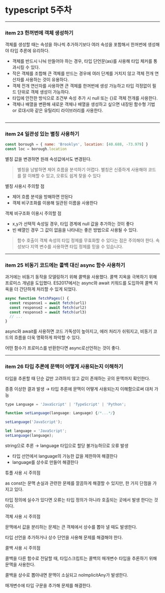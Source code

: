 # typescript 5주차

---

### item 23 한꺼번에 객체 생성하기

객체를 생성할 때는 속성을 하나씩 추가하기보다 여러 속성을 포함해서 한꺼번에 생성해야 타입 추론에 유리하다.

- 객체를 반드시 나눠 만들어야 하는 경우, 타입 단언문(as)를 사용해 타입 체커를 통과시킬 수 있다.
- 작은 객체를 조합해 큰 객체를 만드는 경우에 여러 단계를 거치지 않고 객체 전개 연산자를 사용하는 것이 유용하다.
- 객체 전개 연산자를 사용하면 큰 객체를 한꺼번에 생성 가능하고 타입 걱정없이 필드 단위로 객체 생성이 가능하다.
- 타입에 안전한 방식으로 조건부 속성 추가 시 null 또는 {}로 객체 전개를 사용한다.
- 객체나 배열을 변환해 새로운 객체나 배열을 생성하고 싶으면 내장된 함수형 기법 or 로대시와 같은 유틸리티 라이브러리를 사용한다.

## 

---

### item 24 일관성 있는 별칭 사용하기

```jsx
const borough = { name: 'Brooklyn', location: [40.688, -73.979] }
const loc = borough.location
```

별칭 값을 변경하면 원래 속성값에서도 변경된다. 

> 별칭을 남발하면 제어 흐름을 분석하기 어렵다. 별칭은 신중하게 사용해야 코드를 잘 이해할 수 있고, 오류도 쉽게 찾을 수 있다
> 

별칭 사용시 주의할 점

- 제어 흐름 분석을 방해하면 안된다
- 객체 비구조화를 이용해 일관된 이름을 사용한다

객체 비구조화 이용시 주의할 점

- x,y가 선택적 속성일 경우, 타입 경계에 null 값을 추가하는 것이 좋다
- 빈 배열인 경우 그 값이 없음을 나타내는 좋은 방법으로 사용될 수 있다.

> 함수 호출이 객체 속성의 타입 정제를 무효화할 수 있다는 점은 주의해야 한다. 속성보다 지역 변수를 사용하면 타입 정제를 믿을 수 있습니다.
> 

---

### item 25 비동기 코드에는 콜백 대신 async 함수 사용하기

과거에는 비동기 동작을 모델링하기 위해 콜백을 사용했다. 콜백 지옥을 극복하기 위해 프로미스 개념을 도입했다. ES2017에서는 async와 await 키워드를 도입하여 콜백 지옥을 더 간단하게 처리할 수 있게 되었다. 

```jsx
async function fetchPages() {
  const response1 = await fetch(url1)
  const response2 = await fetch(url2)
  const response3 = await fetch(url3)
  // ...
}
```

async와 await를 사용하면 코드 가독성이 높아지고, 에러 처리가 쉬워지고, 비동기 코드의 흐름을 더욱 명확하게 파악할 수 있다. 

어떤 함수가 프로미스를 반환한다면 async로선언하는 것이 좋다.

---

### item 26 타입 추론에 문맥이 어떻게 사용되는지 이해하기

타입을 추론할 때 단순 값만 고려하지 않고 값이 존재하는 곳의 문맥까지 확인한다. 

종종 이상한 결과 발생 → 타입 추론에 문맥이 어떻게 사용되는지 이해함으로써 대처 가능

```jsx
type Language = 'JavaScript' | 'TypeScript' | 'Python';

function setLanguage(language: Language) {/*...*/}

setLanguage('JavaScript');

let language = 'JavaScript';
setLanguage(language);
```

string으로 추론 → language 타입으로 할당 불가능하므로 오류 발생

- 타입 선언에서 language의 가능한 값을 제한하여 해결한다
- language를 상수로 만들어 해결한다

튜플 사용 시 주의점

as const는 문맥 손실과 관련한 문제를 깔끔하게 해결할 수 있지만, 한 가지 단점을 가지고 있다.

타입 정의에 실수가 있다면 오류는 타입 정의가 아니라 호출되는 곳에서 발생 한다는 것이다.

객체 사용 시 주의점

문맥에서 값을 분리하는 문제는 큰 객체에서 상수를 뽑아 낼 때도 발생한다.

타입 선언을 추가하거나 상수 단언을 사용해 문제를 해결해야 한다.

콜백 사용 시 주의점

콜백을 다른 함수로 전달할 때, 타입스크립트는 콜백의 매개변수 타입을 추론하기 위해 문맥을 사용한다. 

콜백을 상수로 뽑아내면 문맥이 소실되고 noImplicitAny가 발생한다.

매개변수에 타입 구문을 추가해 문제를 해결한다.